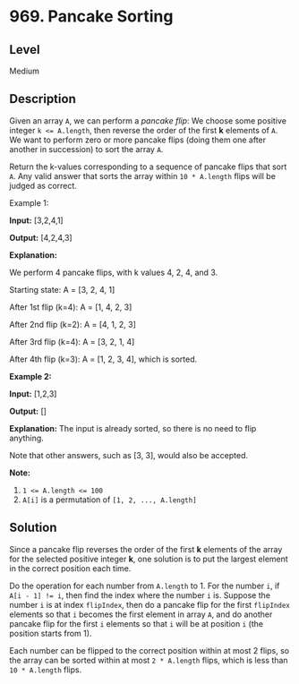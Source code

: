 # 969. Pancake Sorting
## Level
Medium

## Description
Given an array `A`, we can perform a *pancake flip*: We choose some positive integer `k <= A.length`, then reverse the order of the first **k** elements of `A`.  We want to perform zero or more pancake flips (doing them one after another in succession) to sort the array `A`.

Return the k-values corresponding to a sequence of pancake flips that sort `A`. Any valid answer that sorts the array within `10 * A.length` flips will be judged as correct.

Example 1:

**Input:** [3,2,4,1]

**Output:** [4,2,4,3]

**Explanation:**

We perform 4 pancake flips, with k values 4, 2, 4, and 3.

Starting state: A = [3, 2, 4, 1]

After 1st flip (k=4): A = [1, 4, 2, 3]

After 2nd flip (k=2): A = [4, 1, 2, 3]

After 3rd flip (k=4): A = [3, 2, 1, 4]

After 4th flip (k=3): A = [1, 2, 3, 4], which is sorted. 

**Example 2:**

**Input:** [1,2,3]

**Output:** []

**Explanation:** The input is already sorted, so there is no need to flip anything.

Note that other answers, such as [3, 3], would also be accepted.

**Note:**

1. `1 <= A.length <= 100`
2. `A[i]` is a permutation of `[1, 2, ..., A.length]`

## Solution
Since a pancake flip reverses the order of the first **k** elements of the array for the selected positive integer **k**, one solution is to put the largest element in the correct position each time.

Do the operation for each number from `A.length` to 1. For the number `i`, if `A[i - 1] != i`, then find the index where the number `i` is. Suppose the number `i` is at index `flipIndex`, then do a pancake flip for the first `flipIndex` elements so that `i` becomes the first element in array `A`, and do another pancake flip for the first `i` elements so that `i` will be at position `i` (the position starts from 1). 

Each number can be flipped to the correct position within at most 2 flips, so the array can be sorted within at most `2 * A.length` flips, which is less than `10 * A.length` flips.
